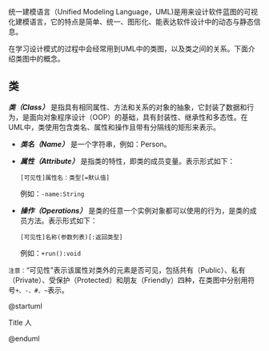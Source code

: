 统一建模语言（Unified Modeling Language，UML)是用来设计软件蓝图的可视化建模语言，它的特点是简单、统一、图形化、能表达软件设计中的动态与静态信息。



在学习设计模式的过程中会经常用到UML中的类图，以及类之间的关系。下面介绍类图中的概念。

## 类

***类（Class）*** 是指具有相同属性、方法和关系的对象的抽象，它封装了数据和行为，是面向对象程序设计（OOP）的基础，具有封装性、继承性和多态性。在UML中，类使用包含类名、属性和操作且带有分隔线的矩形来表示。

- ***类名（Name）*** 是一个字符串，例如：Person。

- ***属性（Attribute）*** 是指类的特性，即类的成员变量。表示形式如下：

    `[可见性]属性名：类型[=默认值]` 	

    例如：```-name:String```

- ***操作（Operations）*** 是类的任意一个实例对象都可以使用的行为，是类的成员方法。表示形式如下：

    `[可见性]名称(参数列表)[:返回类型]`

    例如：```+run():void```

`注意：`“可见性”表示该属性对类外的元素是否可见，包括共有（Public）、私有（Private）、受保护（Protected）和朋友（Friendly）四种，在类图中分别用符号`+、-、#、~`表示。



@startuml

Title 人

@enduml



